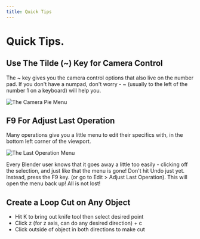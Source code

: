 ```yaml
---
title: Quick Tips
---
```


# Quick Tips.

## Use The Tilde (~) Key for Camera Control

The ~ key gives you the camera control options that also live on the number pad.
If you don't have a numpad, don't worry - ~ (usually to the left of the number 1 on a keyboard) will help you.

![The Camera Pie Menu](/images/blender/toolbox/tildePieMenu.gif)

## F9 For Adjust Last Operation

Many operations give you a little menu to edit their specifics with, in the bottom left corner of the viewport.

![The Last Operation Menu](/images/blender/toolbox/operationMenu.gif)

Every Blender user knows that it goes away a little too easily - clicking off the selection, and just like that the menu is gone! Don't hit Undo just yet. Instead, press the F9 key. (or go to Edit > Adjust Last Operation). This will open the menu back up! All is not lost!

## Create a Loop Cut on Any Object

- Hit K to bring out knife tool then select desired point
- Click z (for z axis, can do any desired direction) + c  
- Click outside of object in both directions to make cut  
